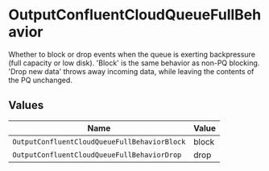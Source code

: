 # OutputConfluentCloudQueueFullBehavior

Whether to block or drop events when the queue is exerting backpressure (full capacity or low disk). 'Block' is the same behavior as non-PQ blocking. 'Drop new data' throws away incoming data, while leaving the contents of the PQ unchanged.


## Values

| Name                                         | Value                                        |
| -------------------------------------------- | -------------------------------------------- |
| `OutputConfluentCloudQueueFullBehaviorBlock` | block                                        |
| `OutputConfluentCloudQueueFullBehaviorDrop`  | drop                                         |